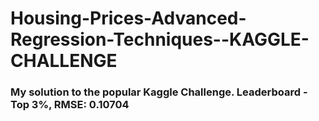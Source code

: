 # Housing-Prices-Advanced-Regression-Techniques--KAGGLE-CHALLENGE
### My solution to the popular Kaggle Challenge. Leaderboard - Top 3%, RMSE: 0.10704

